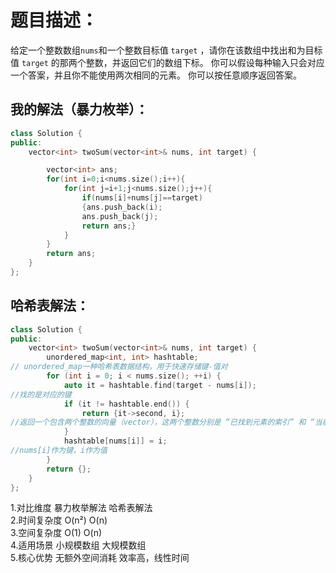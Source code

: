 # 题目描述：
给定一个整数数组` nums `和一个整数目标值 ` target ` ，请你在该数组中找出和为目标值 `target`  的那两个整数，并返回它们的数组下标。
你可以假设每种输入只会对应一个答案，并且你不能使用两次相同的元素。
你可以按任意顺序返回答案。

## 我的解法（暴力枚举）： 
```cpp
class Solution {
public:
    vector<int> twoSum(vector<int>& nums, int target) {

        vector<int> ans;
        for(int i=0;i<nums.size();i++){
            for(int j=i+1;j<nums.size();j++){
                if(nums[i]+nums[j]==target)
                {ans.push_back(i);
                ans.push_back(j);
                return ans;}
            }
        }
        return ans;
    }
};  
 ```

## 哈希表解法：  
 
  

```cpp
class Solution {
public:
    vector<int> twoSum(vector<int>& nums, int target) {
        unordered_map<int, int> hashtable;   
// unordered_map一种哈希表数据结构，用于快速存储键-值对 
        for (int i = 0; i < nums.size(); ++i) {
            auto it = hashtable.find(target - nums[i]);
//找的是对应的键  
            if (it != hashtable.end()) {
                return {it->second, i};
//返回一个包含两个整数的向量（vector），这两个整数分别是 “已找到元素的索引” 和 “当前元素的索引”，it->second 表示这个指针指向的键值对中 “值” 的部分。
            }
            hashtable[nums[i]] = i;
//nums[i]作为键，i作为值
        }
        return {};
    }
};  
```

1.对比维度	暴力枚举解法	哈希表解法  
2.时间复杂度	O(n²)	       O(n)  
3.空间复杂度	O(1)	       O(n)  
4.适用场景	小规模数组	    大规模数组  
5.核心优势	无额外空间消耗	效率高，线性时间  
